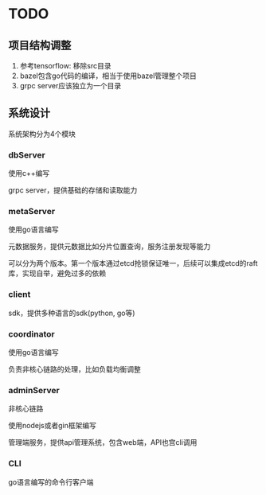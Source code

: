 # TODO

## 项目结构调整

1. 参考tensorflow: 移除src目录
2. bazel包含go代码的编译，相当于使用bazel管理整个项目
3. grpc server应该独立为一个目录

## 系统设计

系统架构分为4个模块

### dbServer

使用c++编写

grpc server，提供基础的存储和读取能力

### metaServer

使用go语言编写

元数据服务，提供元数据比如分片位置查询，服务注册发现等能力

可以分为两个版本。第一个版本通过etcd抢锁保证唯一，后续可以集成etcd的raft库，实现自举，避免过多的依赖

### client

sdk，提供多种语言的sdk(python, go等)

### coordinator

使用go语言编写

负责非核心链路的处理，比如负载均衡调整

### adminServer

非核心链路

使用nodejs或者gin框架编写

管理端服务，提供api管理系统，包含web端，API也宫cli调用

### CLI

go语言编写的命令行客户端
